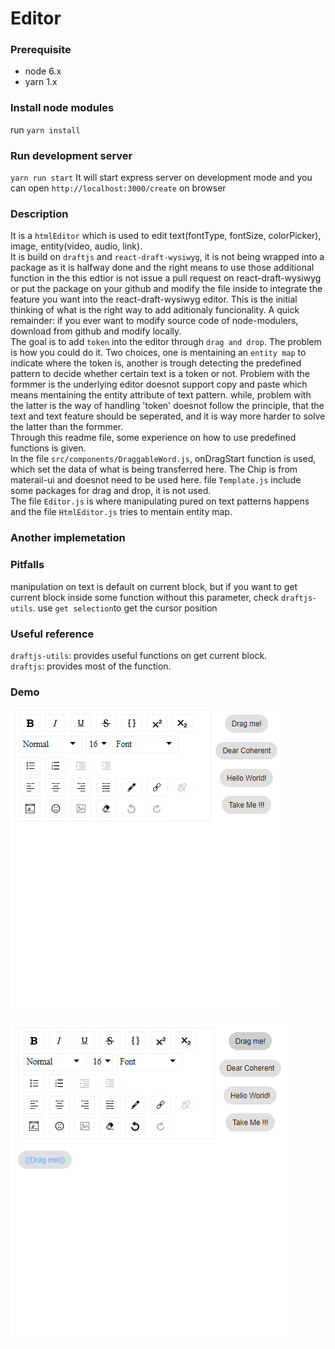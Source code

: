 # Editor
### Prerequisite
- node 6.x
- yarn 1.x

### Install node modules
run `yarn install`

### Run development server
`yarn run start`
It will start express server on development mode and you can open `http://localhost:3000/create` on browser

### Description
  It is a `htmlEditor` which is used to edit text(fontType, fontSize, colorPicker), image, entity(video, audio, link).  
  It is build on `draftjs` and `react-draft-wysiwyg`, it is not being wrapped into a package as it is halfway done and the right means to use those additional function in the this edtior is not issue a pull request on react-draft-wysiwyg or put the package on your github and modify the file inside to integrate the feature you want into the react-draft-wysiwyg editor. This is the initial thinking of what is the right way to add aditionaly funcionality. A quick remainder: if you ever want to modify source code of node-modulers, download from github and modify locally.  
  The goal is to add `token` into the editor through `drag and drop`. The problem is how you could do it. Two choices, one is mentaining an `entity map` to indicate where the token is, another is trough detecting the predefined pattern to decide whether certain text is a token or not. Problem with the formmer is the underlying editor doesnot support copy and paste which means mentaining the entity attribute of text pattern. while, problem with the latter is the way of handling 'token' doesnot follow the principle, that the text and text feature should be seperated, and it is way more harder to solve the latter than the formmer.  
  Through this readme file, some experience on how to use predefined functions is given.  
  In the file `src/components/DraggableWord.js`, onDragStart function is used, which set the data of what is being transferred here. The Chip is from materail-ui and doesnot need to be used here. file `Template.js` include some packages for drag and drop, it is not used.  
  The file `Editor.js` is where manipulating pured on text patterns happens and the file `HtmlEditor.js` tries to mentain entity map.  

### Another implemetation
   
### Pitfalls
  manipulation on text is default on current block, but if you want to get current block inside some function without this parameter, check `draftjs-utils`.
  use `get selection`to get the cursor position 

### Useful reference
 `draftjs-utils`: provides useful functions on get current block.   
 `draftjs`: provides most of the function.
 ### Demo
 ![editor](https://github.com/Cooper97MA/EditorHtml/blob/master/public/12.PNG)  

 ![editor](https://github.com/Cooper97MA/EditorHtml/blob/master/public/13.PNG)  
